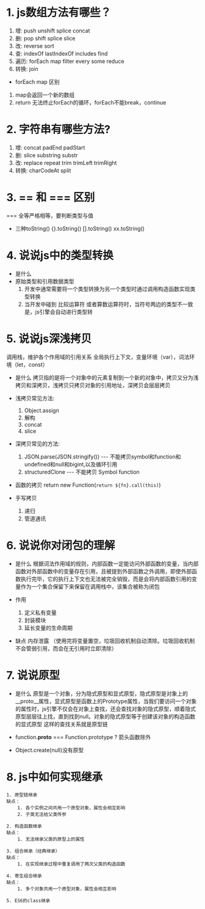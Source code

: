 # 1. js数组方法有哪些？
1. 增: push  unshift  splice  concat
2. 删: pop  shift  splice  slice
3. 改: reverse  sort
4. 查: indexOf  lastIndexOf  includes  find
5. 遍历: forEach  map  filter  every  some  reduce
6. 转换: join


- forEach map 区别
1. map会返回一个新的数组
2. return 无法终止forEach的循环，forEach不能break，continue


# 2. 字符串有哪些方法?
1. 增: concat  padEnd  padStart
2. 删: slice  substring  substr
3. 改: replace  repeat  trim  trimLeft  trimRight
4. 转换: charCodeAt  split


# 3. == 和 === 区别
 === 全等严格相等，要判断类型与值

- 三种toString()
 {}.toString()
 [].toString()
 xx.toString()


# 4. 说说js中的类型转换
- 是什么
- 原始类型和引用数据类型
    1. 开发中通常需要将一个类型转换为另一个类型时通过调用构造函数实现类型转换
    2. 当开发中碰到 比较运算符 或者算数运算符时，当符号两边的类型不一致是，js引擎会自动进行类型转

# 5. 说说js深浅拷贝
调用栈，维护各个作用域的引用关系
全局执行上下文，变量环境（var），词法环境（let，const）

- 是什么
拷贝指的是将一个对象中的元素复制到一个新的对象中，拷贝又分为浅拷贝和深拷贝，浅拷贝只拷贝对象的引用地址，深拷贝会层层拷贝

- 浅拷贝常见方法:
    1. Object.assign
    2. 解构
    3. concat
    4. slice

- 深拷贝常见的方法:
    1. JSON.parse(JSON.stringify()) --- 不能拷贝symbol和function和undefined和null和bigint,以及循环引用
    2. structuredClone --- 不能拷贝 Symbol function

- 函数的拷贝
    return new Function(`return ${fn}.call(this)`)

- 手写拷贝
    1. 递归
    2. 管道通讯


# 6. 说说你对闭包的理解
- 是什么
    根据词法作用域的规则，内部函数一定能访问外部函数的变量，当内部函数对外部函数中的变量存在引用，且被提到外部函数之外调用，即使外部函数执行完毕，它的执行上下文也无法被完全销毁，而是会将内部函数引用的变量作为一个集合保留下来保留在调用栈中，该集合被称为闭包

- 作用
    1. 定义私有变量
    2. 封装模块
    3. 延长变量的生命周期

- 缺点
    内存泄露
    （使用完将变量置空，垃圾回收机制自动清除。垃圾回收机制不会管弱引用，而会在无引用时立即清除）

# 7. 说说原型
- 是什么
    原型是一个对象，分为隐式原型和显式原型，隐式原型是对象上的__proto__属性，显式原型是函数上的Prototype属性，当我们要访问一个对象的属性时，js引擎不仅会在对象上查找，还会查找对象的隐式原型，顺着隐式原型层层往上找，直到找到null。对象的隐式原型等于创建该对象的构造函数的显式原型
    这样的查找关系就是原型链

- function.__proto__ === Function.prototype ? 箭头函数除外

- Object.create(null)没有原型
    
# 8. js中如何实现继承
    1. 原型链继承
    缺点：
        1. 各个实例之间共用一个原型对象，属性会相互影响
        2. 子类无法给父类传参
    
    2. 构造函数继承
    缺点：
        1. 无法继承父类的原型上的属性

    3. 组合继承（经典继承）
    缺点：
        1. 在实现继承过程中重复调用了两次父类的构造函数

    4. 寄生组合继承
    缺点：
        1. 多个对象共用一个原型对象，属性会相互影响

    5. ES6的class继承